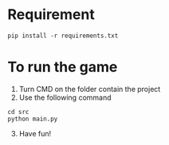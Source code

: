 # Requirement
```
pip install -r requirements.txt
```
# To run the game

1. Turn CMD on the folder contain the project
2. Use the following command
```
cd src
python main.py
```
3. Have fun!
